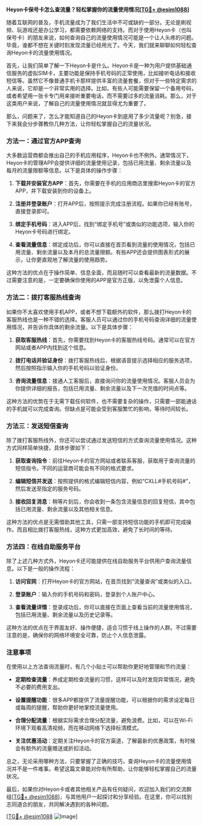 **Heyon卡保号卡怎么查流量？轻松掌握你的流量使用情况[[TG💪+ @esim1088](https://t.me/s/esim1088)]**

随着互联网的普及，手机流量成为了我们生活中不可或缺的一部分。无论是刷视频、玩游戏还是办公学习，都需要依赖网络的支持。而对于使用Heyon卡（也叫保号卡）的朋友来说，如何查询自己的流量使用情况可能是一个让人头疼的问题。毕竟，谁都不想在关键时刻发现流量已经用光了。今天，我们就来聊聊如何轻松查询Heyon卡的流量使用情况。

首先，让我们简单了解一下Heyon卡是什么。Heyon卡是一种为用户提供基础通信服务的虚拟SIM卡，主要功能是保持手机号码的正常使用，比如接听电话和接收短信等。虽然它不像普通手机卡那样提供丰富的流量套餐，但对于一些特定需求的人来说，它却是一个非常实用的选择。比如，有些人可能需要保留一个备用号码，或者希望用一张卡专门用来接听重要电话，而不需要过多的流量消耗。那么，对于这类用户来说，了解自己的流量使用情况就显得尤为重要了。

那么，问题来了，怎么才能知道自己的Heyon卡到底用了多少流量呢？别急，接下来我会分步骤教你几种方法，让你轻松掌握自己的流量状况。

### 方法一：通过官方APP查询

大多数运营商都会推出自己的手机应用程序，Heyon卡也不例外。通常情况下，Heyon卡的管理APP会提供详细的流量使用记录，包括已用流量、剩余流量以及每月的流量限额等信息。以下是具体的操作步骤：

1. **下载并安装官方APP**：首先，你需要在手机的应用商店里搜索Heyon卡的官方APP，并下载安装到你的设备上。
   
2. **注册并登录账户**：打开APP后，按照提示完成注册流程。如果你已经有账号，直接登录即可。

3. **绑定手机号码**：进入APP后，找到“绑定手机号”或类似的功能选项，输入你的Heyon卡号码进行绑定。

4. **查看流量信息**：绑定成功后，你可以直接在首页看到流量的使用情况，包括已用流量、剩余流量以及本月的总流量限额。有些APP还会提供图表形式的展示，让你更直观地了解流量的使用趋势。

这种方法的优点在于操作简单、信息全面，而且随时可以查看最新的流量数据。不过需要注意的是，一定要确保你使用的APP是官方正版，以免泄露个人信息。

### 方法二：拨打客服热线查询

如果你不太喜欢使用手机APP，或者不想下载额外的软件，那么拨打Heyon卡的客服热线也是一种不错的选择。客服人员可以通过你的手机号码查询详细的流量使用情况，并告诉你具体的剩余流量。以下是具体步骤：

1. **获取客服热线**：首先，你需要找到Heyon卡的客服热线号码。通常可以在官方网站或者APP内找到这个信息。

2. **拨打电话并验证身份**：拨打客服热线后，根据语音提示选择相应的服务选项，然后按照指示输入你的手机号码以验证身份。

3. **咨询流量信息**：接通人工客服后，直接询问你的流量使用情况。客服人员会为你提供详细的报告，包括已用流量、剩余流量以及下一次充值的时间点等。

这种方法的优势在于无需下载任何软件，也不需要复杂的操作，只需要一部能通话的手机就可以完成查询。但缺点是可能会受到客服繁忙的影响，等待时间较长。

### 方法三：发送短信查询

除了拨打客服热线外，你还可以尝试通过发送短信的方式查询流量使用情况。这种方式同样简单快捷，具体步骤如下：

1. **获取查询指令**：前往Heyon卡的官方网站或者联系客服，获取用于查询流量的短信指令。不同的运营商可能会有不同的格式要求。

2. **编辑短信并发送**：按照提供的格式编辑短信内容，例如“CXLL#手机号码#”，然后发送至指定的服务号码。

3. **接收回复消息**：稍等片刻后，你会收到一条包含流量信息的回复短信，其中包括已用流量、剩余流量以及其他相关信息。

这种方法的优点是无需借助其他工具，只需一部支持短信功能的手机即可完成操作。而且相比拨打客服热线，这种方式更加高效，避免了长时间的等待。

### 方法四：在线自助服务平台

除了上述几种方式外，Heyon卡还可能提供在线自助服务平台供用户查询流量信息。以下是一般的操作流程：

1. **访问官网**：打开Heyon卡的官方网站，在首页找到“流量查询”或类似的入口。

2. **登录账户**：输入你的手机号码和密码，登录到个人账户中心。

3. **查看流量详情**：登录成功后，你可以直接在页面上查看当前的流量使用情况，包括已用流量、剩余流量以及历史记录等。

这种方法的优点在于界面友好、操作便捷，适合习惯于线上操作的人群。不过需要注意的是，确保你的网络环境安全可靠，防止个人信息泄露。

### 注意事项

在使用以上方法查询流量时，有几个小贴士可以帮助你更好地管理和节约流量：

- **定期检查流量**：养成定期检查流量的习惯，这样可以及时发现异常情况，避免不必要的费用支出。
  
- **设置提醒功能**：很多APP都提供了流量提醒功能，可以根据你的需求设定每日或每周的提醒，帮助你更好地掌控流量使用。

- **合理分配流量**：根据实际需求合理分配流量，避免浪费。比如，可以在Wi-Fi环境下观看高清视频，而在移动网络下选择标清模式。

- **关注优惠活动**：定期关注Heyon卡的官方渠道，了解最新的优惠政策，有时候会有额外的流量赠送或折扣活动。

总之，无论采用哪种方法，只要掌握了正确的技巧，查询Heyon卡的流量使用情况并不是一件难事。希望这篇文章能对你有所帮助，让你能够轻松掌握自己的流量状况。

最后，如果你对Heyon卡或者其他相关产品有任何疑问，欢迎加入我们的交流群组[[TG💪+ @esim1088](https://t.me/s/esim1088)]，与其他用户一起探讨和分享经验。在这里，你可以找到志同道合的朋友，共同解决遇到的各种问题。

[[TG💪+ @esim1088](https://t.me/s/esim1088) ![Image](https://i.postimg.cc/4NQfJmqS/Snipaste-2025-05-13-00-14-12.png)]